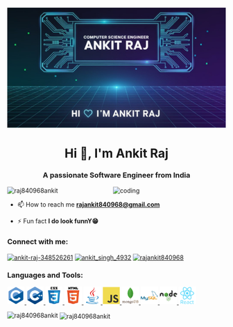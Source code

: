 ![logo](https://github.com/raj840968ankit/raj840968ankit/blob/main/a-16-9-laptop-wallpaper-with-a-futuristi_Z9D17bKSSbqoVtH8JlqsLA_-neDUu63TP2iqSkoXZpyiA2.jpeg)
<h1 align="center">Hi 👋, I'm Ankit Raj</h1>
<h3 align="center">A passionate Software Engineer from India</h3>

<img alt="coding" align="right" width="260" src="https://media3.giphy.com/media/Ll22OhMLAlVDb8UQWe/giphy.gif?cid=6c09b952kl7civ9vlr494dp0rgu9mcrynwpcw43lj4in89me&ep=v1_stickers_search&rid=giphy.gif&ct=s">

<p align="left"> <img src="https://komarev.com/ghpvc/?username=raj840968ankit&label=Profile%20views&color=0e75b6&style=flat" alt="raj840968ankit" /> </p>


- 📫 How to reach me **rajankit840968@gmail.com**

- ⚡ Fun fact **I do look funnY😁**

<h3 align="left">Connect with me:</h3>
<p align="left">
<a href="https://linkedin.com/in/ankit-raj-348526261" target="blank"><img align="center" src="https://raw.githubusercontent.com/rahuldkjain/github-profile-readme-generator/master/src/images/icons/Social/linked-in-alt.svg" alt="ankit-raj-348526261" height="30" width="40" /></a>
<a href="https://instagram.com/ankit_singh_4932" target="blank"><img align="center" src="https://raw.githubusercontent.com/rahuldkjain/github-profile-readme-generator/master/src/images/icons/Social/instagram.svg" alt="ankit_singh_4932" height="30" width="40" /></a>
<a href="https://www.leetcode.com/rajankit840968" target="blank"><img align="center" src="https://raw.githubusercontent.com/rahuldkjain/github-profile-readme-generator/master/src/images/icons/Social/leet-code.svg" alt="rajankit840968" height="30" width="40" /></a>
</p>

<h3 align="left">Languages and Tools:</h3>
<p align="left"> <a href="https://www.cprogramming.com/" target="_blank" rel="noreferrer"> <img src="https://raw.githubusercontent.com/devicons/devicon/master/icons/c/c-original.svg" alt="c" width="40" height="40"/> </a> <a href="https://www.w3schools.com/cpp/" target="_blank" rel="noreferrer"> <img src="https://raw.githubusercontent.com/devicons/devicon/master/icons/cplusplus/cplusplus-original.svg" alt="cplusplus" width="40" height="40"/> </a> <a href="https://www.w3schools.com/css/" target="_blank" rel="noreferrer"> <img src="https://raw.githubusercontent.com/devicons/devicon/master/icons/css3/css3-original-wordmark.svg" alt="css3" width="40" height="40"/> </a> <a href="https://www.w3.org/html/" target="_blank" rel="noreferrer"> <img src="https://raw.githubusercontent.com/devicons/devicon/master/icons/html5/html5-original-wordmark.svg" alt="html5" width="40" height="40"/> </a> <a href="https://www.java.com" target="_blank" rel="noreferrer"> <img src="https://raw.githubusercontent.com/devicons/devicon/master/icons/java/java-original.svg" alt="java" width="40" height="40"/> </a> <a href="https://developer.mozilla.org/en-US/docs/Web/JavaScript" target="_blank" rel="noreferrer"> <img src="https://raw.githubusercontent.com/devicons/devicon/master/icons/javascript/javascript-original.svg" alt="javascript" width="40" height="40"/> </a> <a href="https://www.mongodb.com/" target="_blank" rel="noreferrer"> <img src="https://raw.githubusercontent.com/devicons/devicon/master/icons/mongodb/mongodb-original-wordmark.svg" alt="mongodb" width="40" height="40"/> </a> <a href="https://www.mysql.com/" target="_blank" rel="noreferrer"> <img src="https://raw.githubusercontent.com/devicons/devicon/master/icons/mysql/mysql-original-wordmark.svg" alt="mysql" width="40" height="40"/> </a> <a href="https://nodejs.org" target="_blank" rel="noreferrer"> <img src="https://raw.githubusercontent.com/devicons/devicon/master/icons/nodejs/nodejs-original-wordmark.svg" alt="nodejs" width="40" height="40"/> </a> <a href="https://reactjs.org/" target="_blank" rel="noreferrer"> <img src="https://raw.githubusercontent.com/devicons/devicon/master/icons/react/react-original-wordmark.svg" alt="react" width="40" height="40"/> </a> </p>

<p><img align="left" src="https://github-readme-stats.vercel.app/api/top-langs?username=raj840968ankit&show_icons=true&locale=en&layout=compact" alt="raj840968ankit" /></p>

<p>&nbsp;<img align="center" src="https://github-readme-stats.vercel.app/api?username=raj840968ankit&show_icons=true&locale=en" alt="raj840968ankit" /></p>
